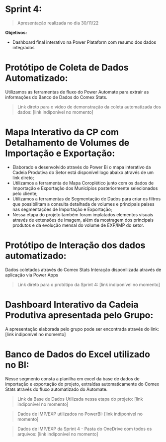 # Sprint 4:
> Apresentação realizada no dia 30/11/22

**Objetivos:**
* Dashboard final interativo na Power Plataform com resumo dos dados integrados

#  Protótipo de Coleta de Dados Automatizado:
Utilizamos as ferramentas de fluxo do Power Automate para extrair as informações do Banco de Dados do Comex Stats. 
> Link direto para o vídeo de demonstração da coleta automatizada dos dados: [link indiponível no momento]

# Mapa Interativo da CP com Detalhamento de Volumes de Importação e Exportação:
* Elaborado e desenvolvido através do Power Bi o mapa interativo da Cadeia Produtiva do Setor está disponível logo abaixo através de um link direto;
* Utilizamos a ferramenta de Mapa Coroplético junto com os dados de Importação e Exportação dos Municípios posteriormente selecionados pelo cliente;
* Utilizamos a ferramentas de Segmentação de Dados para criar os filtros que possibilitam a consulta detalhada de volumes e principais países nas segmentações de Importação e Exportação;
* Nessa etapa do projeto também foram implatados elementos visuais através de extensões de imagem, além da mostragem dos principais produtos e da evolução mensal do volume de EXP/IMP do setor.

# Protótipo de Interação dos dados automatizado:
Dados coletados através do Comex Stats
Interação disponilizada através de aplicação via Power Apps
> Link direto para o protótipo da Sprint 4: [link indiponível no momento]

# Dashboard Interativo da Cadeia Produtiva apresentada pelo Grupo: 
A apresentação elaborada pelo grupo pode ser encontrada através do link: [link indiponível no momento]

# Banco de Dados do Excel utilizado no BI:
Nesse segmento consta a planilha em excel da base de dados de importação e exportação do projeto, extraídas automaticamente do Comex Stats através do fluxo automatizado do Automate.
> Link da Base de Dados Utilizada nessa etapa do projeto: [link indiponível no momento]

> Dados de IMP/EXP utilizados no PowerBI: [link indiponível no momento]

> Dados de IMP/EXP da Sprint 4 - Pasta do OneDrive com todos os arquivos:  [link indiponível no momento]





